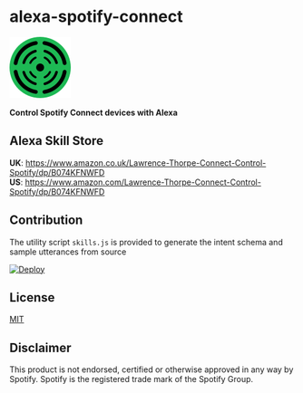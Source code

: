 # alexa-spotify-connect

![](resources/icon108.png)

**Control Spotify Connect devices with Alexa**

## Alexa Skill Store
**UK**: https://www.amazon.co.uk/Lawrence-Thorpe-Connect-Control-Spotify/dp/B074KFNWFD  
**US**: https://www.amazon.com/Lawrence-Thorpe-Connect-Control-Spotify/dp/B074KFNWFD

## Contribution
The utility script `skills.js` is provided to generate the intent schema and sample utterances from source

[![Deploy](https://www.herokucdn.com/deploy/button.svg)](https://heroku.com/deploy)

## License
[MIT](LICENSE)

## Disclaimer
This product is not endorsed, certified or otherwise approved in any way by Spotify. Spotify is the registered trade mark of the Spotify Group.
